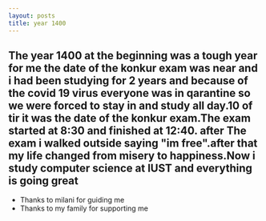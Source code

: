 ```yaml
---
layout: posts
title: year 1400
---
```


## The year 1400 at the beginning was a tough year for me the date of the konkur exam was near and i had been studying for 2 years and because of the covid 19 virus everyone was in qarantine so we were forced to stay in and study all day.10 of tir it was the date of the konkur exam.The exam started at 8:30 and finished at 12:40. after The exam i walked outside saying "im free".after that my life changed from misery to happiness.Now i study computer science at IUST and everything is going great   

- Thanks to milani for guiding me
- Thanks to my family for supporting me
